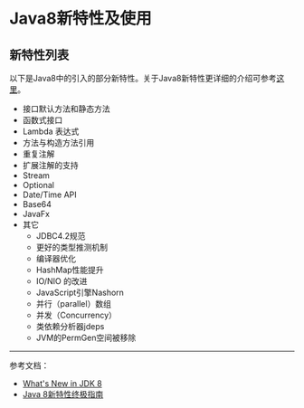 # Java8新特性及使用

## 新特性列表

以下是Java8中的引入的部分新特性。关于Java8新特性更详细的介绍可参考[这里](http://www.oracle.com/technetwork/java/javase/8-whats-new-2157071.html)。

- 接口默认方法和静态方法
- 函数式接口
- Lambda 表达式
- 方法与构造方法引用
- 重复注解
- 扩展注解的支持
- Stream
- Optional
- Date/Time API
- Base64
- JavaFx
- 其它
  - JDBC4.2规范
  - 更好的类型推测机制
  - 编译器优化
  - HashMap性能提升
  - IO/NIO 的改进
  - JavaScript引擎Nashorn
  - 并行（parallel）数组
  - 并发（Concurrency）
  - 类依赖分析器jdeps
  - JVM的PermGen空间被移除

---

参考文档：

- [What's New in JDK 8](http://www.oracle.com/technetwork/java/javase/8-whats-new-2157071.html)
- [Java 8新特性终极指南](http://www.importnew.com/11908.html)